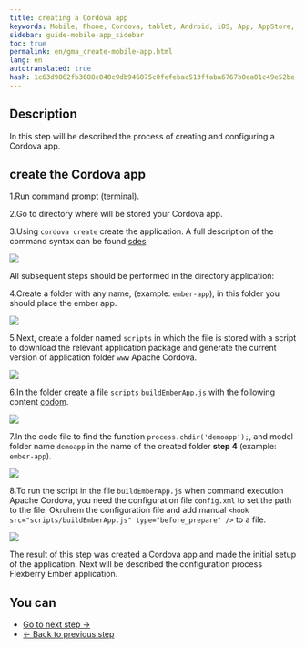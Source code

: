 ```yaml
--- 
title: creating a Cordova app 
keywords: Mobile, Phone, Cordova, tablet, Android, iOS, App, AppStore, play market 
sidebar: guide-mobile-app_sidebar 
toc: true 
permalink: en/gma_create-mobile-app.html 
lang: en 
autotranslated: true 
hash: 1c63d9862fb3688c040c9db946075c0fefebac513ffaba6767b0ea01c49e52be 
--- 
```


## Description 

In this step will be described the process of creating and configuring a Cordova app. 

## create the Cordova app 

1.Run command prompt (terminal). 

2.Go to directory where will be stored your Cordova app. 

3.Using `cordova create` create the application. A full description of the command syntax can be found [sdes](https://cordova.apache.org/docs/en/latest/reference/cordova-cli/index.html#cordova-create-command) 

![](/images/pages/guides/mobile-app/terminal.png) 

All subsequent steps should be performed in the directory application: 

4.Create a folder with any name, (example: `ember-app`), in this folder you should place the ember app. 

![](/images/pages/guides/mobile-app/create-finder-ember-app.png) 

5.Next, create a folder named `scripts` in which the file is stored with a script to download the relevant application package and generate the current version of application folder `www` Apache Cordova. 

![](/images/pages/guides/mobile-app/create-finder-scripts.png) 

6.In the folder create a file `scripts` `buildEmberApp.js` with the following content [codom](https://github.com/Flexberry/flexberry-cordova-ember-demo/blob/master/scripts/buildEmberApp.js). 

![](/images/pages/guides/mobile-app/create-file-buildEmberApp.png) 

7.In the code file to find the function `process.chdir('demoapp');`, and model folder name `demoapp` in the name of the created folder **step 4** (example: `ember-app`). 

![](/images/pages/guides/mobile-app/update-name-app-code.png) 

8.To run the script in the file `buildEmberApp.js` when command execution Apache Cordova, you need the configuration file `config.xml` to set the path to the file. Okruhem the configuration file and add manual `<hook src="scripts/buildEmberApp.js" type="before_prepare" />` to a file. 

![](/images/pages/guides/mobile-app/add-hook-config-cordova.PNG) 

The result of this step was created a Cordova app and made the initial setup of the application. Next will be described the configuration process Flexberry Ember application. 

## You can 

* [Go to next step ->](gma_setting_ember-mobile-app.html) 
* [<- Back to previous step](gma_po-mobile-app) 



